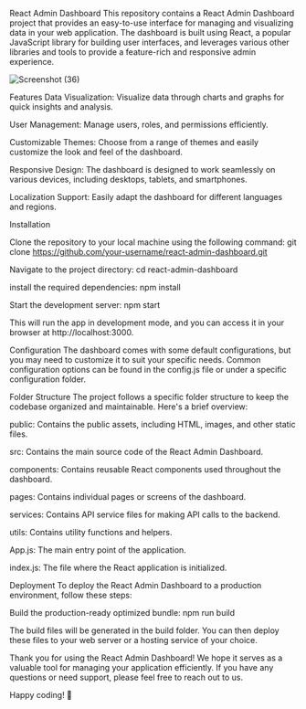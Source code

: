 React Admin Dashboard
This repository contains a React Admin Dashboard project that provides an easy-to-use interface for managing and visualizing data in your web application. The dashboard is built using React, a popular JavaScript library for building user interfaces, and leverages various other libraries and tools to provide a feature-rich and responsive admin experience.


![Screenshot (36)](https://github.com/AB-Jadhav/react-admin-dashboard/assets/116675135/3d247055-8698-4c69-8cc5-50632e7cd4e0)


Features
Data Visualization: Visualize data through charts and graphs for quick insights and analysis.

User Management: Manage users, roles, and permissions efficiently.

Customizable Themes: Choose from a range of themes and easily customize the look and feel of the dashboard.

Responsive Design: The dashboard is designed to work seamlessly on various devices, including desktops, tablets, and smartphones.

Localization Support: Easily adapt the dashboard for different languages and regions.

Installation

Clone the repository to your local machine using the following command:
git clone https://github.com/your-username/react-admin-dashboard.git

Navigate to the project directory:
cd react-admin-dashboard

install the required dependencies:
npm install

Start the development server:
npm start

This will run the app in development mode, and you can access it in your browser at http://localhost:3000.

Configuration
The dashboard comes with some default configurations, but you may need to customize it to suit your specific needs. Common configuration options can be found in the config.js file or under a specific configuration folder.

Folder Structure
The project follows a specific folder structure to keep the codebase organized and maintainable. Here's a brief overview:

public: Contains the public assets, including HTML, images, and other static files.

src: Contains the main source code of the React Admin Dashboard.

components: Contains reusable React components used throughout the dashboard.

pages: Contains individual pages or screens of the dashboard.

services: Contains API service files for making API calls to the backend.

utils: Contains utility functions and helpers.

App.js: The main entry point of the application.

index.js: The file where the React application is initialized.

Deployment
To deploy the React Admin Dashboard to a production environment, follow these steps:

Build the production-ready optimized bundle:
npm run build

The build files will be generated in the build folder. You can then deploy these files to your web server or a hosting service of your choice.

Thank you for using the React Admin Dashboard! We hope it serves as a valuable tool for managing your application efficiently. If you have any questions or need support, please feel free to reach out to us.

Happy coding! 🚀
